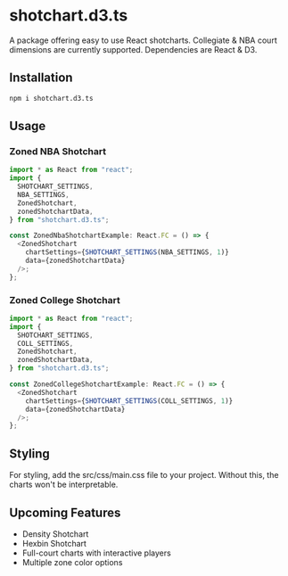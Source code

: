 # shotchart.d3.ts

A package offering easy to use React shotcharts. Collegiate & NBA court dimensions are currently supported. Dependencies are React & D3.

## Installation

```bash
npm i shotchart.d3.ts
```

## Usage

### Zoned NBA Shotchart

```typescript
import * as React from "react";
import {
  SHOTCHART_SETTINGS,
  NBA_SETTINGS,
  ZonedShotchart,
  zonedShotchartData,
} from "shotchart.d3.ts";

const ZonedNbaShotchartExample: React.FC = () => {
  <ZonedShotchart
    chartSettings={SHOTCHART_SETTINGS(NBA_SETTINGS, 1)}
    data={zonedShotchartData}
  />;
};
```

### Zoned College Shotchart

```typescript
import * as React from "react";
import {
  SHOTCHART_SETTINGS,
  COLL_SETTINGS,
  ZonedShotchart,
  zonedShotchartData,
} from "shotchart.d3.ts";

const ZonedCollegeShotchartExample: React.FC = () => {
  <ZonedShotchart
    chartSettings={SHOTCHART_SETTINGS(COLL_SETTINGS, 1)}
    data={zonedShotchartData}
  />;
};
```

## Styling

For styling, add the src/css/main.css file to your project. Without this, the charts won't be interpretable.

## Upcoming Features

- Density Shotchart
- Hexbin Shotchart
- Full-court charts with interactive players
- Multiple zone color options
